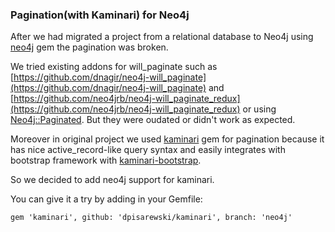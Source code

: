 ### Pagination(with Kaminari) for Neo4j

After we had migrated a project from a relational database to Neo4j using [neo4j](https://github.com/neo4jrb/neo4j) gem the pagination was broken.

We tried existing addons for will_paginate such as [https://github.com/dnagir/neo4j-will_paginate](https://github.com/dnagir/neo4j-will_paginate) and [https://github.com/neo4jrb/neo4j-will_paginate_redux](https://github.com/neo4jrb/neo4j-will_paginate_redux) or using [Neo4j::Paginated](http://www.rubydoc.info/github/neo4jrb/neo4j/Neo4j/Paginated).
But they were oudated or didn't work as expected.

Moreover in original project we used [kaminari](https://github.com/amatsuda/kaminari) gem for pagination because it has nice active_record-like query syntax and easily integrates with bootstrap framework with [kaminari-bootstrap](https://github.com/mcasimir/kaminari-bootstrap).

So we decided to add neo4j support for kaminari.

You can give it a try by adding in your Gemfile:

    gem 'kaminari', github: 'dpisarewski/kaminari', branch: 'neo4j'





